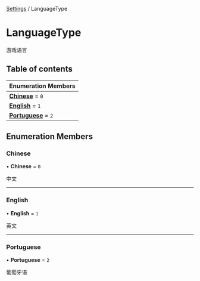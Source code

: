 [Settings](../groups/Settings.Settings.md) / LanguageType

# LanguageType <Badge type="tip" text="Enumeration" /> <Score text="LanguageType" />

游戏语言

## Table of contents

| Enumeration Members |
| :-----|
| **[Chinese](Type.LanguageType.md#chinese)** = ``0`` <br> |
| **[English](Type.LanguageType.md#english)** = ``1`` <br> |
| **[Portuguese](Type.LanguageType.md#portuguese)** = ``2`` <br> |

## Enumeration Members

### Chinese <Score text="Chinese" /> 

• **Chinese** = ``0``

中文

___

### English <Score text="English" /> 

• **English** = ``1``

英文

___

### Portuguese <Score text="Portuguese" /> 

• **Portuguese** = ``2``

葡萄牙语

